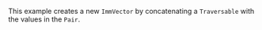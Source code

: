 This example creates a new `ImmVector` by concatenating a `Traversable` with the values in the `Pair`.
